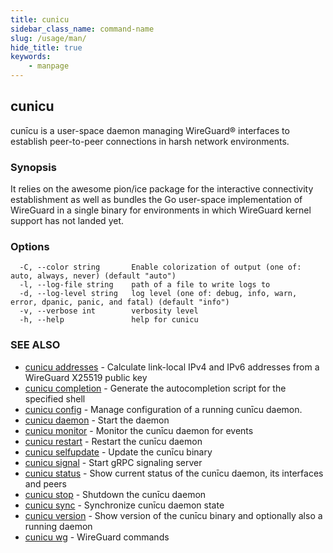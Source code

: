 ```yaml
---
title: cunicu
sidebar_class_name: command-name
slug: /usage/man/
hide_title: true
keywords:
    - manpage
---
```


## cunicu

cunīcu is a user-space daemon managing WireGuard® interfaces to establish peer-to-peer connections in harsh network environments.

### Synopsis

It relies on the awesome pion/ice package for the interactive connectivity establishment as well as bundles the Go user-space implementation of WireGuard in a single binary for environments in which WireGuard kernel support has not landed yet.

### Options

```
  -C, --color string       Enable colorization of output (one of: auto, always, never) (default "auto")
  -l, --log-file string    path of a file to write logs to
  -d, --log-level string   log level (one of: debug, info, warn, error, dpanic, panic, and fatal) (default "info")
  -v, --verbose int        verbosity level
  -h, --help               help for cunicu
```

### SEE ALSO

* [cunicu addresses](cunicu_addresses.md)	 - Calculate link-local IPv4 and IPv6 addresses from a WireGuard X25519 public key
* [cunicu completion](cunicu_completion.md)	 - Generate the autocompletion script for the specified shell
* [cunicu config](cunicu_config.md)	 - Manage configuration of a running cunīcu daemon.
* [cunicu daemon](cunicu_daemon.md)	 - Start the daemon
* [cunicu monitor](cunicu_monitor.md)	 - Monitor the cunīcu daemon for events
* [cunicu restart](cunicu_restart.md)	 - Restart the cunīcu daemon
* [cunicu selfupdate](cunicu_selfupdate.md)	 - Update the cunīcu binary
* [cunicu signal](cunicu_signal.md)	 - Start gRPC signaling server
* [cunicu status](cunicu_status.md)	 - Show current status of the cunīcu daemon, its interfaces and peers
* [cunicu stop](cunicu_stop.md)	 - Shutdown the cunīcu daemon
* [cunicu sync](cunicu_sync.md)	 - Synchronize cunīcu daemon state
* [cunicu version](cunicu_version.md)	 - Show version of the cunīcu binary and optionally also a running daemon
* [cunicu wg](cunicu_wg.md)	 - WireGuard commands

